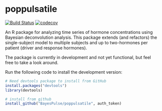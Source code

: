 poppulsatile
============

[![Build
Status](https://travis-ci.org/BayesPulse/poppulsatile.svg?branch=master)](https://travis-ci.org/BayesPulse/poppulsatile)
[![codecov](https://codecov.io/gh/BayesPulse/poppulsatile/branch/master/graph/badge.svg)](https://codecov.io/gh/BayesPulse/poppulsatile)

An R package for analyzing time series of hormone concentrations using
Bayesian deconvolution analysis. This package extends (and refactors)
the single-subject model to multiple subjects and up to two-hormones per
patient (driver and response hormones).

The package is currently in development and not yet functional, but feel
free to take a look around.

Run the following code to install the development version:

``` r
# Need devtools package to install from GitHub
install.packages("devtools")
library(devtools)

# install from github
install_github("BayesPulse/poppulsatile", auth_token)
```
